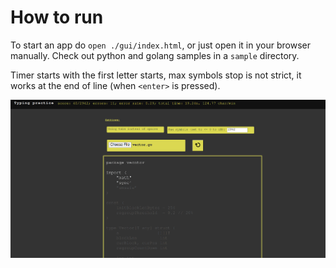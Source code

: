 # How to run
To start an app do `open ./gui/index.html`, or just open it in your browser manually.
Check out python and golang samples in a `sample` directory.

Timer starts with the first letter starts, max symbols stop is not strict, it works at the end of line (when `<enter>` is pressed).

<img src="./sample.png" style="zoom:50%;" />
